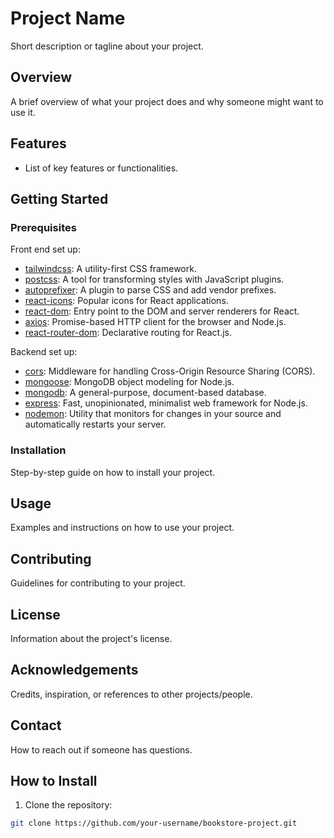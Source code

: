 # Project Name

Short description or tagline about your project.

## Overview

A brief overview of what your project does and why someone might want to use it.

## Features

- List of key features or functionalities.

## Getting Started

### Prerequisites

Front end set up:

- [tailwindcss](https://tailwindcss.com/): A utility-first CSS framework.
- [postcss](https://postcss.org/): A tool for transforming styles with JavaScript plugins.
- [autoprefixer](https://autoprefixer.github.io/): A plugin to parse CSS and add vendor prefixes.
- [react-icons](https://react-icons.github.io/react-icons/): Popular icons for React applications.
- [react-dom](https://reactjs.org/docs/react-dom.html): Entry point to the DOM and server renderers for React.
- [axios](https://axios-http.com/): Promise-based HTTP client for the browser and Node.js.
- [react-router-dom](https://reactrouter.com/web/guides/quick-start): Declarative routing for React.js.

Backend set up:

- [cors](https://www.npmjs.com/package/cors): Middleware for handling Cross-Origin Resource Sharing (CORS).
- [mongoose](https://mongoosejs.com/): MongoDB object modeling for Node.js.
- [mongodb](https://www.mongodb.com/): A general-purpose, document-based database.
- [express](https://expressjs.com/): Fast, unopinionated, minimalist web framework for Node.js.
- [nodemon](https://nodemon.io/): Utility that monitors for changes in your source and automatically restarts your server.

### Installation

Step-by-step guide on how to install your project.

## Usage

Examples and instructions on how to use your project.

## Contributing

Guidelines for contributing to your project.

## License

Information about the project's license.

## Acknowledgements

Credits, inspiration, or references to other projects/people.

## Contact

How to reach out if someone has questions.

## How to Install

1. Clone the repository:

```bash
git clone https://github.com/your-username/bookstore-project.git

```
